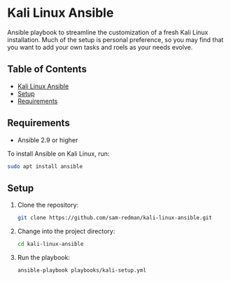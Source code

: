 # Kali Linux Ansible

Ansible playbook to streamline the customization of a fresh Kali Linux installation. Much of the setup is personal preference, so you may find that you want to add your own tasks and roels as your needs evolve.

<!-- Add Table of Contents below -->
## Table of Contents

- [Kali Linux Ansible](#kali-linux-ansible)
- [Setup](#setup)
- [Requirements](#requirements)

## Requirements

- Ansible 2.9 or higher

To install Ansible on Kali Linux, run:
```bash
sudo apt install ansible
```

## Setup

1. Clone the repository:
   ```bash
   git clone https://github.com/sam-redman/kali-linux-ansible.git
   ```

2. Change into the project directory:
   ```bash
   cd kali-linux-ansible
   ```

3. Run the playbook:
   ```bash
   ansible-playbook playbooks/kali-setup.yml
   ```